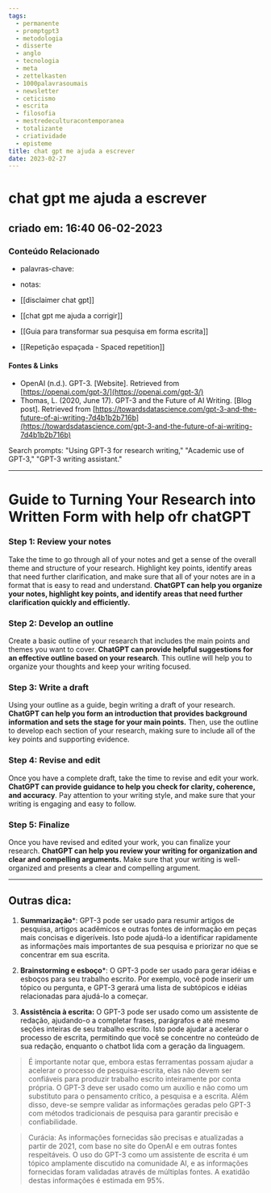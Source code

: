 ```yaml
---
tags:
  - permanente
  - promptgpt3
  - metodologia
  - disserte
  - anglo
  - tecnologia
  - meta
  - zettelkasten
  - 1000palavrasoumais
  - newsletter
  - ceticismo
  - escrita
  - filosofia
  - mestredeculturacontemporanea
  - totalizante
  - criatividade
  - episteme
title: chat gpt me ajuda a escrever
date: 2023-02-27
---
```


# chat gpt me ajuda a escrever

## criado em: 16:40 06-02-2023

### Conteúdo Relacionado

- palavras-chave:

- notas: 
- [[disclaimer chat gpt]]
- [[chat gpt me ajuda a corrigir]]
- [[Guia para transformar sua pesquisa em forma escrita]]
- [[Repetição espaçada - Spaced repetition]]

#### Fontes & Links

- OpenAI (n.d.). GPT-3. [Website]. Retrieved from [https://openai.com/gpt-3/](https://openai.com/gpt-3/)
- Thomas, L. (2020, June 17). GPT-3 and the Future of AI Writing. [Blog post]. Retrieved from [https://towardsdatascience.com/gpt-3-and-the-future-of-ai-writing-7d4b1b2b716b](https://towardsdatascience.com/gpt-3-and-the-future-of-ai-writing-7d4b1b2b716b)

Search prompts: "Using GPT-3 for research writing," "Academic use of GPT-3," "GPT-3 writing assistant."

---

# Guide to Turning Your Research into Written Form with help ofr chatGPT

### Step 1: Review your notes

Take the time to go through all of your notes and get a sense of the overall theme and structure of your research. Highlight key points, identify areas that need further clarification, and make sure that all of your notes are in a format that is easy to read and understand. **ChatGPT can help you organize your notes, highlight key points, and identify areas that need further clarification quickly and efficiently.**

### Step 2: Develop an outline

Create a basic outline of your research that includes the main points and themes you want to cover. **ChatGPT can provide helpful suggestions for an effective outline based on your research**. This outline will help you to organize your thoughts and keep your writing focused.

### Step 3: Write a draft

Using your outline as a guide, begin writing a draft of your research. **ChatGPT can help you form an introduction that provides background information and sets the stage for your main points.** Then, use the outline to develop each section of your research, making sure to include all of the key points and supporting evidence.

### Step 4: Revise and edit

Once you have a complete draft, take the time to revise and edit your work. **ChatGPT can provide guidance to help you check for clarity, coherence, and accuracy**. Pay attention to your writing style, and make sure that your writing is engaging and easy to follow.

### Step 5: Finalize

Once you have revised and edited your work, you can finalize your research. **ChatGPT can help you review your writing for organization and clear and compelling arguments.** Make sure that your writing is well-organized and presents a clear and compelling argument.

---

## Outras dica:

1. **Summarização***: GPT-3 pode ser usado para resumir artigos de pesquisa, artigos acadêmicos e outras fontes de informação em peças mais concisas e digeríveis. Isto pode ajudá-lo a identificar rapidamente as informações mais importantes de sua pesquisa e priorizar no que se concentrar em sua escrita.
    
2. **Brainstorming e esboço***: O GPT-3 pode ser usado para gerar idéias e esboços para seu trabalho escrito. Por exemplo, você pode inserir um tópico ou pergunta, e GPT-3 gerará uma lista de subtópicos e idéias relacionadas para ajudá-lo a começar.
    
3. **Assistência à escrita:** O GPT-3 pode ser usado como um assistente de redação, ajudando-o a completar frases, parágrafos e até mesmo seções inteiras de seu trabalho escrito. Isto pode ajudar a acelerar o processo de escrita, permitindo que você se concentre no conteúdo de sua redação, enquanto o chatbot lida com a geração da linguagem.

>É importante notar que, embora estas ferramentas possam ajudar a acelerar o processo de pesquisa-escrita, elas não devem ser confiáveis para produzir trabalho escrito inteiramente por conta própria. O GPT-3 deve ser usado como um auxílio e não como um substituto para o pensamento crítico, a pesquisa e a escrita. Além disso, deve-se sempre validar as informações geradas pelo GPT-3 com métodos tradicionais de pesquisa para garantir precisão e confiabilidade.

>Curácia: As informações fornecidas são precisas e atualizadas a partir de 2021, com base no site do OpenAI e em outras fontes respeitáveis. O uso do GPT-3 como um assistente de escrita é um tópico amplamente discutido na comunidade AI, e as informações fornecidas foram validadas através de múltiplas fontes. A exatidão destas informações é estimada em 95%.
